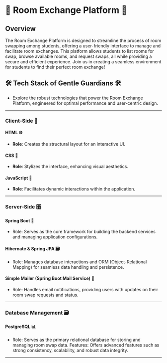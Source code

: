 
# 🐾 Room Exchange Platform 🐾

## Overview

The Room Exchange Platform is designed to streamline the process of room swapping among students, offering a user-friendly interface to manage and facilitate room exchanges. This platform allows students to list rooms for swap, browse available rooms, and request swaps, all while providing a secure and efficient experience. Join us in creating a seamless environment for students to find their perfect room exchange!





## 🛠️ Tech Stack of Gentle Guardians 🛠️

- Explore the robust technologies that power the Room Exchange Platform, engineered for optimal performance and user-centric design.
---

### Client-Side 🎨

#### HTML 🌐
- **Role**: Creates the structural layout for an interactive UI.

#### CSS 🎨
- **Role**: Stylizes the interface, enhancing visual aesthetics.

#### JavaScript 🚀
- **Role**: Facilitates dynamic interactions within the application.

---

### Server-Side 🎛️

#### Spring Boot 🚀
- Role: Serves as the core framework for building the backend services and managing application configurations.
#### Hibernate & Spring JPA 🗃️
- Role: Manages database interactions and ORM (Object-Relational Mapping) for seamless data handling and persistence.

#### Simple Mailer (Spring Boot Mail Service) 📧
- Role: Handles email notifications, providing users with updates on their room swap requests and status.
---

### Database Management 🗃️

#### PostgreSQL 📊
- Role: Serves as the primary relational database for storing and managing room swap data.
Features: Offers advanced features such as strong consistency, scalability, and robust data integrity.
---
